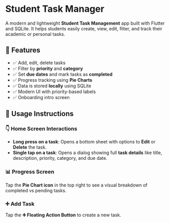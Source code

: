 # Student Task Manager

A modern and lightweight **Student Task Management** app built with Flutter and SQLite. It helps students easily create, view, edit, filter, and track their academic or personal tasks.

## 🚀 Features

- ✅ Add, edit, delete tasks
- ✅ Filter by **priority** and **category**
- ✅ Set **due dates** and mark tasks as **completed**
- ✅ Progress tracking using **Pie Charts**
- ✅ Data is stored **locally** using SQLite
- ✅ Modern UI with priority-based labels
- ✅ Onboarding intro screen

## 📱 Usage Instructions

### 👇 Home Screen Interactions

- **Long press on a task**: Opens a bottom sheet with options to **Edit** or **Delete** the task.
- **Single tap on a task**: Opens a dialog showing full **task details** like title, description, priority, category, and due date.

### 📊 Progress Screen

Tap the **Pie Chart icon** in the top right to see a visual breakdown of completed vs pending tasks.

### ➕ Add Task

Tap the **➕ Floating Action Button** to create a new task.



